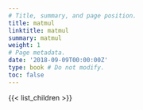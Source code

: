 ```yaml
---
# Title, summary, and page position.
title: matmul
linktitle: matmul
summary: matmul
weight: 1
# Page metadata.
date: '2018-09-09T00:00:00Z'
type: book # Do not modify.
toc: false
---
```


{{< list_children >}}